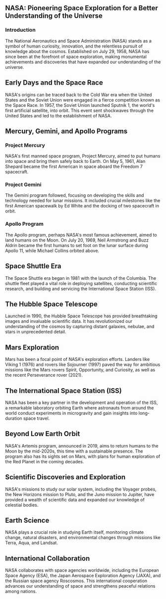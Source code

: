 ## NASA: Pioneering Space Exploration for a Better Understanding of the Universe

### Introduction

The National Aeronautics and Space Administration (NASA) stands as a symbol of human curiosity, innovation, and the relentless pursuit of knowledge about the cosmos. Established on July 29, 1958, NASA has since been at the forefront of space exploration, making monumental achievements and discoveries that have expanded our understanding of the universe.

## Early Days and the Space Race

NASA's origins can be traced back to the Cold War era when the United States and the Soviet Union were engaged in a fierce competition known as the Space Race. In 1957, the Soviet Union launched Sputnik 1, the world's first artificial satellite, into orbit. This event sent shockwaves through the United States and led to the establishment of NASA.


## Mercury, Gemini, and Apollo Programs
### Project Mercury
NASA's first manned space program, Project Mercury, aimed to put humans into space and bring them safely back to Earth. On May 5, 1961, Alan Shepard became the first American in space aboard the Freedom 7 spacecraft.

### Project Gemini
The Gemini program followed, focusing on developing the skills and technology needed for lunar missions. It included crucial milestones like the first American spacewalk by Ed White and the docking of two spacecraft in orbit.

### Apollo Program
The Apollo program, perhaps NASA's most famous achievement, aimed to land humans on the Moon. On July 20, 1969, Neil Armstrong and Buzz Aldrin became the first humans to set foot on the lunar surface during Apollo 11, while Michael Collins orbited above.

## Space Shuttle Era
The Space Shuttle era began in 1981 with the launch of the Columbia. The shuttle fleet played a vital role in deploying satellites, conducting scientific research, and building and servicing the International Space Station (ISS).

## The Hubble Space Telescope
Launched in 1990, the Hubble Space Telescope has provided breathtaking images and invaluable scientific data. It has revolutionized our understanding of the cosmos by capturing distant galaxies, nebulae, and stars in unprecedented detail.

## Mars Exploration
Mars has been a focal point of NASA's exploration efforts. Landers like Viking 1 (1976) and rovers like Sojourner (1997) paved the way for ambitious missions like the Mars rovers Spirit, Opportunity, and Curiosity, as well as the recent Perseverance rover (2021).

## The International Space Station (ISS)
NASA has been a key partner in the development and operation of the ISS, a remarkable laboratory orbiting Earth where astronauts from around the world conduct experiments in microgravity and gain insights into long-duration space travel.

## Beyond Low Earth Orbit
NASA's Artemis program, announced in 2019, aims to return humans to the Moon by the mid-2020s, this time with a sustainable presence. The program also has its sights set on Mars, with plans for human exploration of the Red Planet in the coming decades.

## Scientific Discoveries and Exploration
NASA's missions to study our solar system, including the Voyager probes, the New Horizons mission to Pluto, and the Juno mission to Jupiter, have provided a wealth of scientific data and expanded our knowledge of celestial bodies.

## Earth Science
NASA plays a crucial role in studying Earth itself, monitoring climate change, natural disasters, and environmental changes through missions like Terra, Aqua, and Landsat.

## International Collaboration
NASA collaborates with space agencies worldwide, including the European Space Agency (ESA), the Japan Aerospace Exploration Agency (JAXA), and the Russian space agency Roscosmos. This international cooperation advances our understanding of space and strengthens peaceful relations among nations.
